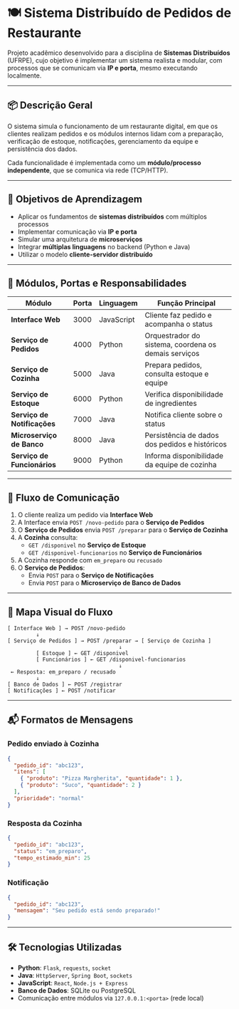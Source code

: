 # 🍽️ Sistema Distribuído de Pedidos de Restaurante

Projeto acadêmico desenvolvido para a disciplina de **Sistemas Distribuídos** (UFRPE), cujo objetivo é implementar um sistema realista e modular, com processos que se comunicam via **IP e porta**, mesmo executando localmente.

---

## 📦 Descrição Geral

O sistema simula o funcionamento de um restaurante digital, em que os clientes realizam pedidos e os módulos internos lidam com a preparação, verificação de estoque, notificações, gerenciamento da equipe e persistência dos dados.

Cada funcionalidade é implementada como um **módulo/processo independente**, que se comunica via rede (TCP/HTTP).

---

## 🎯 Objetivos de Aprendizagem

- Aplicar os fundamentos de **sistemas distribuídos** com múltiplos processos
- Implementar comunicação via **IP e porta**
- Simular uma arquitetura de **microserviços**
- Integrar **múltiplas linguagens** no backend (Python e Java)
- Utilizar o modelo **cliente-servidor distribuído**

---

## 🔌 Módulos, Portas e Responsabilidades

| Módulo                      | Porta | Linguagem  | Função Principal |
|-----------------------------|-------|------------|------------------|
| **Interface Web**           | 3000  | JavaScript | Cliente faz pedido e acompanha o status |
| **Serviço de Pedidos**      | 4000  | Python     | Orquestrador do sistema, coordena os demais serviços |
| **Serviço de Cozinha**      | 5000  | Java       | Prepara pedidos, consulta estoque e equipe |
| **Serviço de Estoque**      | 6000  | Python     | Verifica disponibilidade de ingredientes |
| **Serviço de Notificações** | 7000  | Java       | Notifica cliente sobre o status |
| **Microserviço de Banco**   | 8000  | Java       | Persistência de dados dos pedidos e históricos |
| **Serviço de Funcionários** | 9000  | Python     | Informa disponibilidade da equipe de cozinha |

---

## 🔁 Fluxo de Comunicação

1. O cliente realiza um pedido via **Interface Web**
2. A Interface envia `POST /novo-pedido` para o **Serviço de Pedidos**
3. O **Serviço de Pedidos** envia `POST /preparar` para o **Serviço de Cozinha**
4. A **Cozinha** consulta:
   - `GET /disponivel` no **Serviço de Estoque**
   - `GET /disponivel-funcionarios` no **Serviço de Funcionários**
5. A Cozinha responde com `em_preparo` ou `recusado`
6. O **Serviço de Pedidos**:
   - Envia `POST` para o **Serviço de Notificações**
   - Envia `POST` para o **Microserviço de Banco de Dados**

---

## 🧭 Mapa Visual do Fluxo

```plaintext
[ Interface Web ] → POST /novo-pedido
         ↓
[ Serviço de Pedidos ] → POST /preparar → [ Serviço de Cozinha ]
                                   ↓
         [ Estoque ] ← GET /disponivel
         [ Funcionários ] ← GET /disponivel-funcionarios
                                   ↓
 ← Resposta: em_preparo / recusado
         ↓
[ Banco de Dados ] ← POST /registrar
[ Notificações ] ← POST /notificar
```

---

## 📬 Formatos de Mensagens

### Pedido enviado à Cozinha

```json
{
  "pedido_id": "abc123",
  "itens": [
    { "produto": "Pizza Margherita", "quantidade": 1 },
    { "produto": "Suco", "quantidade": 2 }
  ],
  "prioridade": "normal"
}
```

### Resposta da Cozinha

```json
{
  "pedido_id": "abc123",
  "status": "em_preparo",
  "tempo_estimado_min": 25
}
```

### Notificação

```json
{
  "pedido_id": "abc123",
  "mensagem": "Seu pedido está sendo preparado!"
}
```

---

## 🛠️ Tecnologias Utilizadas

- **Python**: `Flask`, `requests`, `socket`
- **Java**: `HttpServer`, `Spring Boot`, `sockets`
- **JavaScript**: `React`, `Node.js + Express`
- **Banco de Dados**: SQLite ou PostgreSQL
- Comunicação entre módulos via `127.0.0.1:<porta>` (rede local)
